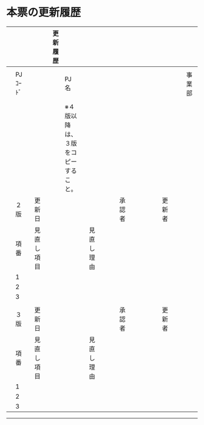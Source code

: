 # 本票の更新履歴

|    |        |    |       |    | 更新履歴   |                    |    |           |    |    |     |    |    |    |    |    |     |    |    |     |    |    |    |           |    |    |    |    |    |    |     |
|:---|:-------|:---|:------|:---|:-------|:-------------------|:---|:----------|:---|:---|:----|:---|:---|:---|:---|:---|:----|:---|:---|:----|:---|:---|:---|:----------|:---|:---|:---|:---|:---|:---|:----|
|    |        |    |       |    |        |                    |    |           |    |    |     |    |    |    |    |    |     |    |    |     |    |    |    |           |    |    |    |    |    |    |     |
|    | PJｺｰﾄﾞ |    |       |    |        | PJ名                |    |           |    |    |     |    |    |    |    |    |     |    |    | 事業部 |    |    |    |           |    |    |    |    |    |    | 部門名 |
|    |        |    |       |    |        |                    |    |           |    |    |     |    |    |    |    |    |     |    |    |     |    |    |    |           |    |    |    |    |    |    |     |
|    |        |    |       |    |        | ※４版以降は、３版をコピーすること。 |    |           |    |    |     |    |    |    |    |    |     |    |    |     |    |    |    |           |    |    |    |    |    |    |     |
|    | ２版     |    | 更新日   |    |        |                    |    |           |    |    | 承認者 |    |    |    |    |    | 更新者 |    |    |     |    |    |    |           |    |    |    |    |    |    |     |
|    | 項番     |    | 見直し項目 |    |        |                    |    | 見　直　し　理 由 |    |    |     |    |    |    |    |    |     |    |    |     |    |    |    | 見　直　し　内　容 |    |    |    |    |    |    |     |
|    | 1      |    |       |    |        |                    |    |           |    |    |     |    |    |    |    |    |     |    |    |     |    |    |    |           |    |    |    |    |    |    |     |
|    | 2      |    |       |    |        |                    |    |           |    |    |     |    |    |    |    |    |     |    |    |     |    |    |    |           |    |    |    |    |    |    |     |
|    | 3      |    |       |    |        |                    |    |           |    |    |     |    |    |    |    |    |     |    |    |     |    |    |    |           |    |    |    |    |    |    |     |
|    |        |    |       |    |        |                    |    |           |    |    |     |    |    |    |    |    |     |    |    |     |    |    |    |           |    |    |    |    |    |    |     |
|    | ３版     |    | 更新日   |    |        |                    |    |           |    |    | 承認者 |    |    |    |    |    | 更新者 |    |    |     |    |    |    |           |    |    |    |    |    |    |     |
|    | 項番     |    | 見直し項目 |    |        |                    |    | 見　直　し　理 由 |    |    |     |    |    |    |    |    |     |    |    |     |    |    |    | 見　直　し　内　容 |    |    |    |    |    |    |     |
|    | 1      |    |       |    |        |                    |    |           |    |    |     |    |    |    |    |    |     |    |    |     |    |    |    |           |    |    |    |    |    |    |     |
|    | 2      |    |       |    |        |                    |    |           |    |    |     |    |    |    |    |    |     |    |    |     |    |    |    |           |    |    |    |    |    |    |     |
|    | 3      |    |       |    |        |                    |    |           |    |    |     |    |    |    |    |    |     |    |    |     |    |    |    |           |    |    |    |    |    |    |     |

---